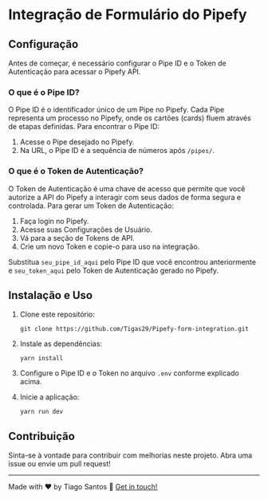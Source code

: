# Integração de Formulário do Pipefy

## Configuração

Antes de começar, é necessário configurar o Pipe ID e o Token de Autenticação para acessar o Pipefy API.

### O que é o Pipe ID?

O Pipe ID é o identificador único de um Pipe no Pipefy. Cada Pipe representa um processo no Pipefy, onde os cartões (cards) fluem através de etapas definidas. Para encontrar o Pipe ID:

1. Acesse o Pipe desejado no Pipefy.
2. Na URL, o Pipe ID é a sequência de números após `/pipes/`.

### O que é o Token de Autenticação?

O Token de Autenticação é uma chave de acesso que permite que você autorize a API do Pipefy a interagir com seus dados de forma segura e controlada. Para gerar um Token de Autenticação:

1. Faça login no Pipefy.
2. Acesse suas Configurações de Usuário.
3. Vá para a seção de Tokens de API.
4. Crie um novo Token e copie-o para uso na integração.

Substitua `seu_pipe_id_aqui` pelo Pipe ID que você encontrou anteriormente e `seu_token_aqui` pelo Token de Autenticação gerado no Pipefy.

## Instalação e Uso

1. Clone este repositório:

   ```
   git clone https://github.com/Tigas29/Pipefy-form-integration.git
   ```

2. Instale as dependências:

   ```
   yarn install
   ```

3. Configure o Pipe ID e o Token no arquivo `.env` conforme explicado acima.

4. Inicie a aplicação:

   ```
   yarn run dev
   ```

## Contribuição

Sinta-se à vontade para contribuir com melhorias neste projeto. Abra uma issue ou envie um pull request!

---

Made with ♥ by Tiago Santos :wave: [Get in touch!](https://www.linkedin.com/in/tiagosantos-dev/)
